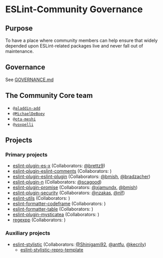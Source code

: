 # ESLint-Community Governance

## Purpose

To have a place where community members can help ensure that widely depended upon ESLint-related packages live and never fall out of maintenance.

## Governance

See [GOVERNANCE.md](./GOVERNANCE.md)

## The Community Core team

* [`@aladdin-add`](https://github.com/aladdin-add)
* [`@MichaelDeBoey`](https://github.com/MichaelDeBoey)
* [`@ota-meshi`](https://github.com/ota-meshi)
* [`@voxpelli`](https://github.com/voxpelli)


## Projects

### Primary projects

* [eslint-plugin-es-x](https://github.com/eslint-community/eslint-plugin-es-x) (Collaborators: [@brettz9](https://github.com/brettz9))
* [eslint-plugin-eslint-comments](https://github.com/eslint-community/eslint-plugin-eslint-comments) (Collaborators: )
* [eslint-plugin-eslint-plugin](https://github.com/eslint-community/eslint-plugin-eslint-plugin) (Collaborators: [@bmish](https://github.com/bmish), [@bradzacher](https://github.com/bradzacher))
* [eslint-plugin-n](https://github.com/eslint-community/eslint-plugin-n) (Collaborators: [@scagood](https://github.com/scagood))
* [eslint-plugin-promise](https://github.com/eslint-community/eslint-plugin-promise) (Collaborators: [@xjamundx](https://github.com/xjamundx), [@bmish](https://github.com/bmish))
* [eslint-plugin-security](https://github.com/eslint-community/eslint-plugin-security) (Collaborators: [@nzakas](https://github.com/nzakas), [@nlf](https://github.com/nlf))
* [eslint-utils](https://github.com/eslint-community/eslint-utils) (Collaborators: )
* [eslint-formatter-codeframe](https://github.com/eslint-community/eslint-formatter-codeframe) (Collaborators: )
* [eslint-formatter-table](https://github.com/eslint-community/eslint-formatter-table) (Collaborators: )
* [eslint-plugin-mysticatea](https://github.com/eslint-community/eslint-plugin-mysticatea) (Collaborators: )
* [regexpp](https://github.com/eslint-community/regexpp) (Collaborators: )

### Auxiliary projects

* [eslint-stylistic](https://github.com/eslint-community/eslint-stylistic)  (Collaborators: [@Shinigami92](https://github.com/Shinigami92), [@antfu](https://github.com/antfu), [@kecrily](https://github.com/kecrily))
  * [eslint-stylistic-repro-template](https://github.com/eslint-community/eslint-stylistic-repro-template)
